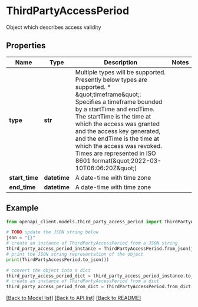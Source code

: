 # ThirdPartyAccessPeriod

Object which describes access validity

## Properties

Name | Type | Description | Notes
------------ | ------------- | ------------- | -------------
**type** | **str** | Multiple types will be supported. Presently below types are supported. * \&quot;timeframe\&quot;: Specifies a timeframe bounded by a startTime and endTime.   The startTime is the time at which the access was granted and the access key generated,   and the endTime is the time at which the access was revoked. Times are represented in ISO 8601 format(\&quot;2022-03-10T06:06:20Z\&quot;) | 
**start_time** | **datetime** | A date-time with time zone | 
**end_time** | **datetime** | A date-time with time zone | 

## Example

```python
from openapi_client.models.third_party_access_period import ThirdPartyAccessPeriod

# TODO update the JSON string below
json = "{}"
# create an instance of ThirdPartyAccessPeriod from a JSON string
third_party_access_period_instance = ThirdPartyAccessPeriod.from_json(json)
# print the JSON string representation of the object
print(ThirdPartyAccessPeriod.to_json())

# convert the object into a dict
third_party_access_period_dict = third_party_access_period_instance.to_dict()
# create an instance of ThirdPartyAccessPeriod from a dict
third_party_access_period_from_dict = ThirdPartyAccessPeriod.from_dict(third_party_access_period_dict)
```
[[Back to Model list]](../README.md#documentation-for-models) [[Back to API list]](../README.md#documentation-for-api-endpoints) [[Back to README]](../README.md)


